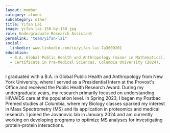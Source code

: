```yaml
---
layout: member
category: alumni
subcategory: other
title: Yifan Lai
image: yifan-lai-150-by-150.jpg
role: Undergraduate Research Assistant
permalink: "team/yifan-lai"
social:
  linkedin: www.linkedin.com/in/yifan-lai-7a3609201
education:
  - B.A. Global Public Health and Anthropology (minor in Mathematics), 2019-2023, New York University
  - Certificate in Pre-Medical Sciences, Columbia University (2024),
---
```


I graduated with a B.A. in Global Public Health and Anthropology from New York University, where I served as a Presidential Intern at the Provost's Office and received the Public Health Research Award. During my undergraduate years, my research primarily focused on understanding HIV/AIDS care at the population level. In Spring 2023, I began my Postbac Premed studies at Columbia, where my Biology classes sparked my interest in Mass Spectrometry (MS) and its application in proteomics and medical research. I joined the Jovanovic lab in January 2024 and am currently working on developing programs to optimize MS analyses for investigating protein-protein interactions.

